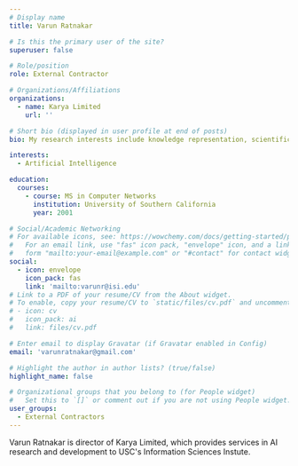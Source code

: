 ```yaml
---
# Display name
title: Varun Ratnakar

# Is this the primary user of the site?
superuser: false

# Role/position
role: External Contractor

# Organizations/Affiliations
organizations:
  - name: Karya Limited
    url: ''

# Short bio (displayed in user profile at end of posts)
bio: My research interests include knowledge representation, scientific workflows.

interests:
  - Artificial Intelligence

education:
  courses:
    - course: MS in Computer Networks
      institution: University of Southern California
      year: 2001

# Social/Academic Networking
# For available icons, see: https://wowchemy.com/docs/getting-started/page-builder/#icons
#   For an email link, use "fas" icon pack, "envelope" icon, and a link in the
#   form "mailto:your-email@example.com" or "#contact" for contact widget.
social:
  - icon: envelope
    icon_pack: fas
    link: 'mailto:varunr@isi.edu'
# Link to a PDF of your resume/CV from the About widget.
# To enable, copy your resume/CV to `static/files/cv.pdf` and uncomment the lines below.
# - icon: cv
#   icon_pack: ai
#   link: files/cv.pdf

# Enter email to display Gravatar (if Gravatar enabled in Config)
email: 'varunratnakar@gmail.com'

# Highlight the author in author lists? (true/false)
highlight_name: false

# Organizational groups that you belong to (for People widget)
#   Set this to `[]` or comment out if you are not using People widget.
user_groups:
  - External Contractors
---
```


Varun Ratnakar is director of Karya Limited, which provides services in AI research and development to USC's Information Sciences Instute.
